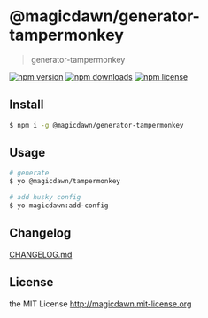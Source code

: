 # @magicdawn/generator-tampermonkey

> generator-tampermonkey

[![npm version](https://img.shields.io/npm/v/@magicdawn/generator-tampermonkey.svg?style=flat-square)](https://www.npmjs.com/package/@magicdawn/generator-tampermonkey)
[![npm downloads](https://img.shields.io/npm/dm/@magicdawn/generator-tampermonkey.svg?style=flat-square)](https://www.npmjs.com/package/@magicdawn/generator-tampermonkey)
[![npm license](https://img.shields.io/npm/l/@magicdawn/generator-tampermonkey.svg?style=flat-square)](http://magicdawn.mit-license.org)

## Install

```sh
$ npm i -g @magicdawn/generator-tampermonkey
```

## Usage

```sh
# generate
$ yo @magicdawn/tampermonkey

# add husky config
$ yo magicdawn:add-config
```

## Changelog

[CHANGELOG.md](CHANGELOG.md)

## License

the MIT License http://magicdawn.mit-license.org
